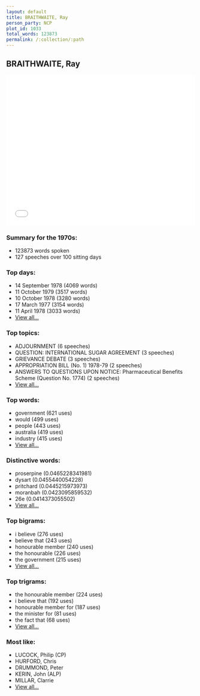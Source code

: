 ```yaml
---
layout: default
title: BRAITHWAITE, Ray
person_party: NCP
plot_id: 1033
total_words: 123873
permalink: /:collection/:path
---
```


## BRAITHWAITE, Ray

<iframe width="100%" height="400" frameborder="0" scrolling="no" src="//plot.ly/~wragge/1033.embed"></iframe>


### Summary for the 1970s:

* 123873 words spoken
* 127 speeches over 100 sitting days


### Top days:

* 14 September 1978 (4069 words)
* 11 October 1979 (3517 words)
* 10 October 1978 (3280 words)
* 17 March 1977 (3154 words)
* 11 April 1978 (3033 words)
* [View all...](days/)


### Top topics:

* ADJOURNMENT (6 speeches)
* QUESTION: INTERNATIONAL SUGAR AGREEMENT (3 speeches)
* GRIEVANCE DEBATE (3 speeches)
* APPROPRIATION BILL (No. 1) 1978-79 (2 speeches)
* ANSWERS TO QUESTIONS UPON NOTICE: Pharmaceutical Benefits Scheme (Question No. 1774) (2 speeches)
* [View all...](topics/)


### Top words:

* government (621 uses)
* would (499 uses)
* people (443 uses)
* australia (419 uses)
* industry (415 uses)
* [View all...](words/)


### Distinctive words:

* proserpine (0.0465228341981)
* dysart (0.0455440054228)
* pritchard (0.0445215973973)
* moranbah (0.0423095859532)
* 26e (0.0414373055502)
* [View all...](sig_words/)


### Top bigrams:

* i believe (276 uses)
* believe that (243 uses)
* honourable member (240 uses)
* the honourable (226 uses)
* the government (215 uses)
* [View all...](bigrams/)


### Top trigrams:

* the honourable member (224 uses)
* i believe that (192 uses)
* honourable member for (187 uses)
* the minister for (81 uses)
* the fact that (68 uses)
* [View all...](trigrams/)


### Most like:

* LUCOCK, Philip (CP)
* HURFORD, Chris 
* DRUMMOND, Peter 
* KERIN, John (ALP)
* MILLAR, Clarrie 
* [View all...](similarities/)
